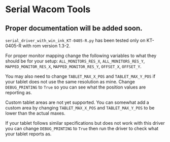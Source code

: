 # Serial Wacom Tools

## Proper documentation will be added soon.

`serial_driver_with_win_ink_KT-0405-R.py` has been tested only on KT-0405-R with rom version 1.3-2.

For proper monitor mapping change the following variables to what they should be for your setup: `ALL_MONITORS_RES_X`, `ALL_MONITORS_RES_Y`, `MAPPED_MONITOR_RES_X`, `MAPPED_MONITOR_RES_Y`, `OFFSET_X`, `OFFSET_Y`. 

You may also need to change `TABLET_MAX_X_POS` and `TABLET_MAX_Y_POS` if your tablet does not use the same resolution as mine. Change `DEBUG_PRINTING` to `True` so you can see what the position values are reporting as.

Custom tablet areas are not yet supported. You can somewhat add a custom area by changing `TABLET_MAX_X_POS` and `TABLET_MAX_Y_POS` to be lower than the actual maxes.

If your tablet follows similar specifications but does not work with this driver you can change `DEBUG_PRINTING` to `True` then run the driver to check what your tablet reports as.